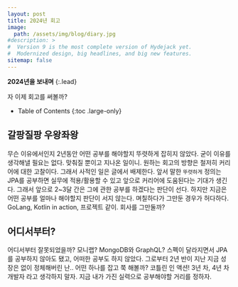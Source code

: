 ```yaml
---
layout: post
title: 2024년 회고
image: 
  path: /assets/img/blog/diary.jpg
#description: >
#  Version 9 is the most complete version of Hydejack yet.
#  Modernized design, big headlines, and big new features.
sitemap: false
---
```


**2024년을 보내며**
{:.lead}

자 이제 회고를 써볼까? 

- Table of Contents
{:toc .large-only}

## 갈팡질팡 우왕좌왕

무슨 이유에서인지 2년동안 어떤 공부를 해야할지 뚜렷하게 잡히지 않았다. 굳이 이유를 생각해낼 필요는 없다. 맞춰질 뿐이고 지나온 일이니. 원하는 회고의 방향은 철저히 커리어에 대한 고찰이다.
그래서 사적인 일은 글에서 배제한다. 앞서 말한 `뚜렷하게` 정의는 JPA를 공부하면 실무에 적용/활용할 수 있고 앞으로 커리어에 도움된다는 기대가 생긴다. 그래서 앞으로 2~3달 간은 그에 관한 공부를 하겠다는 판단이 선다.
하지만 지금은 어떤 공부를 얼마나 해야할지 판단이 서지 않는다. 며칠하다가 그만둔 경우가 허다하다. GoLang, Kotlin in action, 프로젝트 같이. 회사를 그만둘까?

## 어디서부터?

어디서부터 잘못되었을까? 모니랩? MongoDB와 GraphQL? 스펙이 달라지면서 JPA를 공부하지 않아도 됐고, 어떠한 공부도 하지 않았다.
그로부터 2년 반이 지난 지금 성장은 없이 정체해버린 난.. 어떤 하나를 잡고 쭉 해볼까? 코틀린 인 액션! 3년 차, 4년 차 개발자 라고 생각하지 말자.
지금 내가 가진 실력으로 공부해야할 거리를 정하자. 